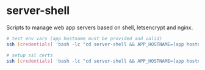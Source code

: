 # server-shell
Scripts to manage web app servers based on shell, letsencrypt and nginx.

```sh
# test env vars (app hostname must be provided and valid)
ssh [credentials] 'bash -lc "cd server-shell && APP_HOSTNAME=[app hostname] op run --env-file=../app.env -- ./tests/env.sh"'

# setup ssl certs
ssh [credentials] 'bash -lc "cd server-shell && APP_HOSTNAME=[app hostname] op run --env-file=../app.env -- ./scripts/setup_ssl.sh"'
```

